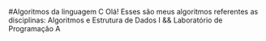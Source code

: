 #Algoritmos da linguagem C
Olá! Esses são meus algoritmos referentes as disciplinas: Algoritmos e Estrutura de Dados I && Laboratório de Programação A
